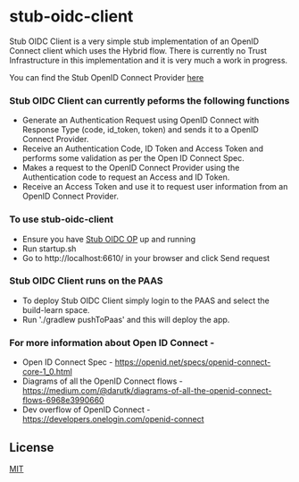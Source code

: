 # stub-oidc-client

Stub OIDC Client is a very simple stub implementation of an OpenID Connect client which uses the Hybrid flow. There is currently no Trust Infrastructure in this implementation and it is very much a work in progress.

You can find the Stub OpenID Connect Provider [here](https://github.com/alphagov/stub-oidc-op)

### Stub OIDC Client can currently peforms the following functions 
* Generate an Authentication Request using OpenID Connect with Response Type (code, id_token, token) and sends it to a OpenID Connect Provider.
* Receive an Authentication Code, ID Token and Access Token and performs some validation as per the Open ID Connect Spec. 
* Makes a request to the OpenID Connect Provider using the Authentication code to request an Access and ID Token.
* Receive an Access Token and use it to request user information from an OpenID Connect Provider.

### To use stub-oidc-client
* Ensure you have [Stub OIDC OP](https://github.com/alphagov/stub-oidc-op) up and running
* Run startup.sh
* Go to http://localhost:6610/ in your browser and click Send request

### Stub OIDC Client runs on the PAAS 
* To deploy Stub OIDC Client simply login to the PAAS and select the build-learn space. 
* Run './gradlew pushToPaas' and this will deploy the app.

### For more information about Open ID Connect - 
* Open ID Connect Spec - https://openid.net/specs/openid-connect-core-1_0.html
* Diagrams of all the OpenID Connect flows - https://medium.com/@darutk/diagrams-of-all-the-openid-connect-flows-6968e3990660
* Dev overflow of OpenID Connect - https://developers.onelogin.com/openid-connect

## License

[MIT](https://github.com/alphagov/stub-oidc-client/blob/master/LICENCE)
